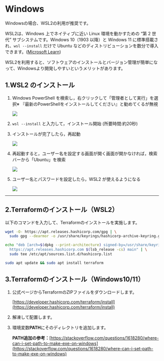 # Windows

Windowsの場合、WSL2の利用が推奨です。

WSL2は、Windows 上でネイティブに近い Linux 環境を動かすための “第 2 世代” サブシステムです。Windows 10（1903 以降）と Windows 11 に標準搭載され、`wsl --install` だけで Ubuntu などのディストリビューションを数分で導入できます。([Microsoft Learn](https://learn.microsoft.com/en-us/windows/wsl/about?utm_source=chatgpt.com))

WSL2を利用すると、ソフトウェアのインストールとバージョン管理が簡単になって、Windowsより開発しやすいというメリットがあります。

## **1.WSL2 のインストール**

1. Windows PowerShell を検索し，右クリックして「管理者として実行」を選択※ 『最新のPowerShellをインストールしてください』と勧めてくるが無視
    
    ![](https://qiita-user-contents.imgix.net/https%3A%2F%2Fqiita-image-store.s3.ap-northeast-1.amazonaws.com%2F0%2F3471691%2F09fe0e59-c87b-2e34-8c09-65868591fb63.png?ixlib=rb-4.0.0&auto=format&gif-q=60&q=75&s=3900fc1fbe01c4679f42edb659a4beb7)
    
2. `wsl --install` と入力して，インストール開始 (所要時間:約20秒)
3. インストールが完了したら，再起動
    
    ![](https://qiita-user-contents.imgix.net/https%3A%2F%2Fqiita-image-store.s3.ap-northeast-1.amazonaws.com%2F0%2F3471691%2F40711480-c057-9ce7-80ea-d865423f6759.png?ixlib=rb-4.0.0&auto=format&gif-q=60&q=75&s=f26282e66c1405019eb35ff015ba79c6)
    
4. 再起動すると，ユーザー名を設定する画面が開く画面が開かなければ，検索バーから「Ubuntu」を検索
    
    ![](https://qiita-user-contents.imgix.net/https%3A%2F%2Fqiita-image-store.s3.ap-northeast-1.amazonaws.com%2F0%2F3471691%2Fc2a8cd76-83da-f55e-e7e3-ad596e876077.png?ixlib=rb-4.0.0&auto=format&gif-q=60&q=75&s=865e48a70d10a41a60a345f8140dd953)
    
5. ユーザー名とパスワードを設定したら，WSL2 が使えるようになる
    
    ![](https://qiita-user-contents.imgix.net/https%3A%2F%2Fqiita-image-store.s3.ap-northeast-1.amazonaws.com%2F0%2F3471691%2Ffe65fdd4-ad22-9fa7-5f55-a081815fa6a9.png?ixlib=rb-4.0.0&auto=format&gif-q=60&q=75&s=c4dfa0807782496d5580f5829578560f)
    

---

## **2.Terraformのインストール（WSL2）**

以下のコマンドを入力して、Terraformのインストールを実施します。

```bash
wget -O- https://apt.releases.hashicorp.com/gpg | \
  sudo gpg --dearmor -o /usr/share/keyrings/hashicorp-archive-keyring.gpg

echo "deb [arch=$(dpkg --print-architecture) signed-by=/usr/share/keyrings/hashicorp-archive-keyring.gpg] \
  https://apt.releases.hashicorp.com $(lsb_release -cs) main" | \
  sudo tee /etc/apt/sources.list.d/hashicorp.list

sudo apt update && sudo apt install terraform

```

## **3.Terraformのインストール（Windows10/11）**

1. 公式ページからTerraformのZIPファイルをダウンロードします。
    
    [https://developer.hashicorp.com/terraform/install](https://developer.hashicorp.com/terraform/install)
    
2. 解凍して配置します。
3. 環境変数**PATH**にそのディレクトリを追加します。
    
    **PATH追加の参考：**[https://stackoverflow.com/questions/1618280/where-can-i-set-path-to-make-exe-on-windows](https://stackoverflow.com/questions/1618280/where-can-i-set-path-to-make-exe-on-windows)